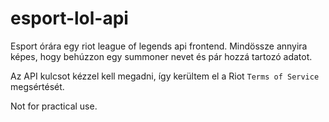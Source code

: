# esport-lol-api

Esport órára egy riot league of legends api frontend. Mindössze annyira képes, hogy behúzzon egy summoner nevet és pár hozzá tartozó adatot.

Az API kulcsot kézzel kell megadni, így kerültem el a Riot `Terms of Service` megsértését.

Not for practical use.